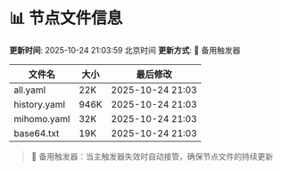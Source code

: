# 📊 节点文件信息

**更新时间**: 2025-10-24 21:03:59 北京时间
**更新方式**: 🔄 备用触发器

| 文件名 | 大小 | 最后修改 |
|--------|------|----------|
| all.yaml | 22K | 2025-10-24 21:03 |
| history.yaml | 946K | 2025-10-24 21:03 |
| mihomo.yaml | 32K | 2025-10-24 21:03 |
| base64.txt | 19K | 2025-10-24 21:03 |

> 🔄 备用触发器：当主触发器失效时自动接管，确保节点文件的持续更新
